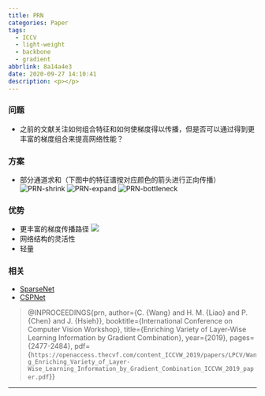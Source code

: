 ```yaml
---
title: PRN
categories: Paper
tags:
  - ICCV
  - light-weight
  - backbone
  - gradient
abbrlink: 8a14a4e3
date: 2020-09-27 14:10:41
description: <p></p>
---
```

### 问题

- 之前的文献关注如何组合特征和如何使梯度得以传播，但是否可以通过得到更丰富的梯度组合来提高网络性能？

### 方案

- 部分通道求和（下图中的特征谱按对应颜色的箭头进行正向传播）
![PRN-shrink](PRN-shrink.png)
![PRN-expand](PRN-expand.png)
![PRN-bottleneck](PRN-bottleneck.png)

### 优势

- 更丰富的梯度传播路径
![](grad.png)
- 网络结构的灵活性
- 轻量

### 相关

- [SparseNet](http://blinging.xyz/posts/edc10435.html)
- [CSPNet](http://blinging.xyz/posts/b956e9d5.html)


>@INPROCEEDINGS{prn,
>  author={C. {Wang} and H. M. {Liao} and P. {Chen} and J. {Hsieh}},
>  booktitle={International Conference on Computer Vision Workshop}, 
>  title={Enriching Variety of Layer-Wise Learning Information by Gradient Combination}, 
>  year={2019},
>  pages={2477-2484},
>  pdf={`https://openaccess.thecvf.com/content_ICCVW_2019/papers/LPCV/Wang_Enriching_Variety_of_Layer-Wise_Learning_Information_by_Gradient_Combination_ICCVW_2019_paper.pdf`}}

---

